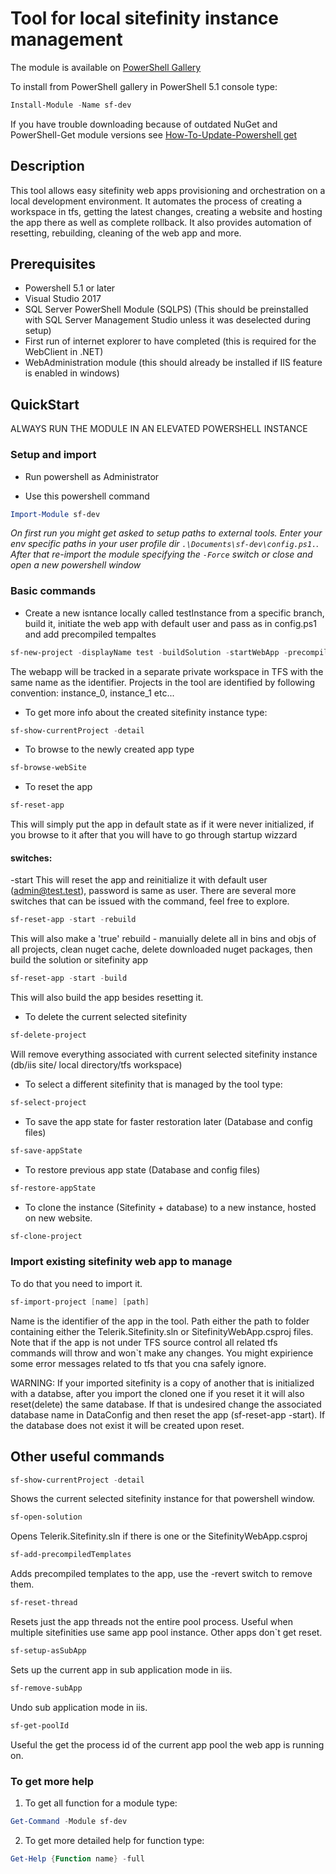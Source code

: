 # Tool for local sitefinity instance management

The module is available on [PowerShell Gallery](https://www.powershellgallery.com/packages/sf-dev/0.1.0)

To install from PowerShell gallery in PowerShell 5.1 console type:
``` PowerShell
Install-Module -Name sf-dev
```
If you have trouble downloading because of outdated NuGet and PowerShell-Get module versions see [How-To-Update-Powershell get](https://docs.microsoft.com/en-us/powershell/gallery/installing-psget)

## Description

This tool allows easy sitefinity web apps provisioning and orchestration on a local development environment. It automates the process of creating a workspace in tfs, getting the latest changes, creating a website and hosting the app there as well as complete rollback. It also provides automation of resetting, rebuilding, cleaning of the web app and more.

## Prerequisites

- Powershell 5.1 or later
- Visual Studio 2017
- SQL Server PowerShell Module (SQLPS) (This should be preinstalled with SQL Server Management Studio unless it was deselected during setup)
- First run of internet explorer to have completed (this is required for the WebClient in .NET)
- WebAdministration module (this should already be installed if IIS feature is enabled in windows)

## QuickStart

ALWAYS RUN THE MODULE IN AN ELEVATED POWERSHELL INSTANCE

### Setup and import

- Run powershell as Administrator

- Use this powershell command
```powershell
Import-Module sf-dev
```

_On first run you might get asked to setup paths to external tools. Enter your env specific paths in your user profile dir `.\Documents\sf-dev\config.ps1.`. After that re-import the module specifying the `-Force` switch or close and open a new powershell window_

### Basic commands

- Create a new isntance locally called testInstance from a specific branch, build it, initiate the web app with default user and pass as in config.ps1 and add precompiled tempaltes
```powershell
sf-new-project -displayName test -buildSolution -startWebApp -precompile -predefinedBranch '$/CMS/Sitefinity 4.0/Code Base'
```
The webapp will be tracked in a separate private workspace in TFS with the same name as the identifier. Projects in the tool are identified by following convention: instance_0, instance_1 etc...

- To get more info about the created sitefinity instance type:
```powershell
sf-show-currentProject -detail
```

- To browse to the newly created app type
```powershell
sf-browse-webSite
```

- To reset the app

```powershell
sf-reset-app
```
This will simply put the app in default state as if it were never initialized, if you browse to it after that you will have to go through startup wizzard

#### switches:

-start
This will reset the app and reinitialize it with default user (admin@test.test), password is same as user.
There are several more switches that can be issued with the command, feel free to explore.

```powershell
sf-reset-app -start -rebuild
```
This will also make a 'true' rebuild - manuially delete all in bins and objs of all projects, clean nuget cache, delete downloaded nuget packages, then build the solution or sitefinity app

```powershell
sf-reset-app -start -build
```
This will also build the app besides resetting it.

- To delete the current selected sitefinity
```powershell
sf-delete-project
```
Will remove everything associated with current selected sitefinity instance (db/iis site/ local directory/tfs workspace)

- To select a different sitefinity that is managed by the tool type:
```powershell
sf-select-project
```
- To save the app state for faster restoration later (Database and config files)
```powershell
sf-save-appState
```
- To restore previous app state (Database and config files)
```powershell
sf-restore-appState
```
- To clone the instance (Sitefinity + database) to a new instance, hosted on new website.
```powershell
sf-clone-project
```

### Import existing sitefinity web app to manage

To do that you need to import it.
```powershell
sf-import-project [name] [path]
```
Name is the identifier of the app in the tool.
Path either the path to folder containing either the Telerik.Sitefinity.sln or SitefinityWebApp.csproj files.
Note that if the app is not under TFS source control all related tfs commands will throw and won`t make any changes. You might expirience some error messages related to tfs that you cna safely ignore.

WARNING: If your imported sitefinity is a copy of another that is initialized with a databse, after you import the cloned one if you reset it it will also reset(delete) the same database. If that is undesired change the associated database name in DataConfig and then reset the app (sf-reset-app -start). If the database does not exist it will be created upon reset.

## Other useful commands

```powershell
sf-show-currentProject -detail
```
Shows the current selected sitefinity instance for that powershell window.

```powershell
sf-open-solution
```
Opens Telerik.Sitefinity.sln if there is one or the SitefinityWebApp.csproj

```powershell
sf-add-precompiledTemplates
```
Adds precompiled templates to the app, use the -revert switch to remove them.

```powershell
sf-reset-thread
```
Resets just the app threads not the entire pool process. Useful when multiple sitefinities use same app pool instance. Other apps don`t get reset.

```powershell
sf-setup-asSubApp
```
Sets up the current app in sub application mode in iis.

```powershell
sf-remove-subApp
```
Undo sub application mode in iis.

```powershell
sf-get-poolId
```
Useful the get the process id of the current app pool the web app is running on.

### To get more help
1. To get all function for a module type:
```powershell
Get-Command -Module sf-dev
```
2. To get more detailed help for function type:
```powershell
Get-Help {Function name} -full
```
